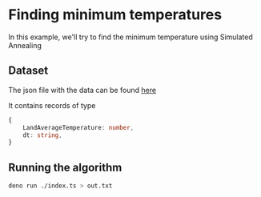 # Finding minimum temperatures

In this example, we'll try to find the minimum temperature using Simulated Annealing

## Dataset

The json file with the data can be found [here](/data/temperatures.json)

It contains records of type

```ts
{
    LandAverageTemperature: number,
    dt: string,
}
```

## Running the algorithm

```bash
deno run ./index.ts > out.txt
```
